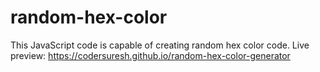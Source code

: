 # random-hex-color
This JavaScript code is capable of creating random hex color code. Live preview: https://codersuresh.github.io/random-hex-color-generator
